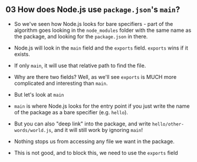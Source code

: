 ## 03 How does Node.js use `package.json`'s `main`?

- So we've seen how Node.js looks for bare specifiers - part of the algorithm goes looking in the `node_modules` folder with the same name as the package, and looking for the `package.json` in there.

- Node.js will look in the `main` field and the `exports` field. `exports` wins if it exists.

- If only `main`, it will use that relative path to find the file.

- Why are there two fields? Well, as we'll see `exports` is MUCH more complicated and interesting than `main`.

- But let's look at `main`

- `main` is where Node.js looks for the entry point if you just write the name of the package as a bare specifier (e.g. `hello`).

- But you can also "deep link" into the package, and write `hello/other-words/world.js`, and it will still work by ignoring `main`!

- Nothing stops us from accessing any file we want in the package.

- This is not good, and to block this, we need to use the `exports` field
